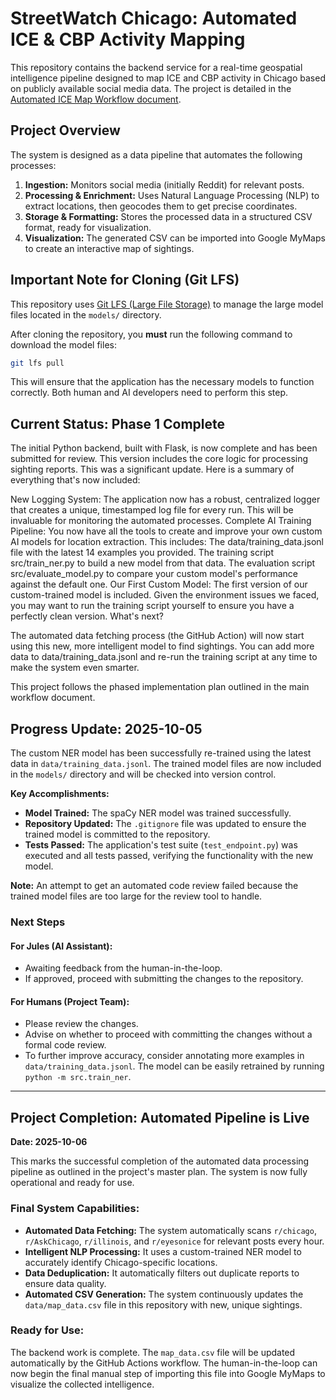 # StreetWatch Chicago: Automated ICE & CBP Activity Mapping

This repository contains the backend service for a real-time geospatial intelligence pipeline designed to map ICE and CBP activity in Chicago based on publicly available social media data. The project is detailed in the [Automated ICE Map Workflow document](10.04.2025%20Automated%20ICE%20Map%20Workflow.md).

## Project Overview

The system is designed as a data pipeline that automates the following processes:
1.  **Ingestion:** Monitors social media (initially Reddit) for relevant posts.
2.  **Processing & Enrichment:** Uses Natural Language Processing (NLP) to extract locations, then geocodes them to get precise coordinates.
3.  **Storage & Formatting:** Stores the processed data in a structured CSV format, ready for visualization.
4.  **Visualization:** The generated CSV can be imported into Google MyMaps to create an interactive map of sightings.

## Important Note for Cloning (Git LFS)

This repository uses [Git LFS (Large File Storage)](https://git-lfs.github.com/) to manage the large model files located in the `models/` directory.

After cloning the repository, you **must** run the following command to download the model files:
```bash
git lfs pull
```
This will ensure that the application has the necessary models to function correctly. Both human and AI developers need to perform this step.

## Current Status: Phase 1 Complete

The initial Python backend, built with Flask, is now complete and has been submitted for review. This version includes the core logic for processing sighting reports.
This was a significant update. Here is a summary of everything that's now included:

New Logging System: The application now has a robust, centralized logger that creates a unique, timestamped log file for every run. This will be invaluable for monitoring the automated processes.
Complete AI Training Pipeline: You now have all the tools to create and improve your own custom AI models for location extraction. This includes:
The data/training_data.jsonl file with the latest 14 examples you provided.
The training script src/train_ner.py to build a new model from that data.
The evaluation script src/evaluate_model.py to compare your custom model's performance against the default one.
Our First Custom Model: The first version of our custom-trained model is included. Given the environment issues we faced, you may want to run the training script yourself to ensure you have a perfectly clean version.
What's next?

The automated data fetching process (the GitHub Action) will now start using this new, more intelligent model to find sightings. You can add more data to data/training_data.jsonl and re-run the training script at any time to make the system even smarter.

This project follows the phased implementation plan outlined in the main workflow document.

## Progress Update: 2025-10-05

The custom NER model has been successfully re-trained using the latest data in `data/training_data.jsonl`. The trained model files are now included in the `models/` directory and will be checked into version control.

**Key Accomplishments:**
*   **Model Trained:** The spaCy NER model was trained successfully.
*   **Repository Updated:** The `.gitignore` file was updated to ensure the trained model is committed to the repository.
*   **Tests Passed:** The application's test suite (`test_endpoint.py`) was executed and all tests passed, verifying the functionality with the new model.

**Note:** An attempt to get an automated code review failed because the trained model files are too large for the review tool to handle.

### Next Steps

#### For Jules (AI Assistant):
*   Awaiting feedback from the human-in-the-loop.
*   If approved, proceed with submitting the changes to the repository.

#### For Humans (Project Team):
*   Please review the changes.
*   Advise on whether to proceed with committing the changes without a formal code review.
*   To further improve accuracy, consider annotating more examples in `data/training_data.jsonl`. The model can be easily retrained by running `python -m src.train_ner`.

---

## **Project Completion: Automated Pipeline is Live**

**Date: 2025-10-06**

This marks the successful completion of the automated data processing pipeline as outlined in the project's master plan. The system is now fully operational and ready for use.

### **Final System Capabilities:**
*   **Automated Data Fetching:** The system automatically scans `r/chicago`, `r/AskChicago`, `r/illinois`, and `r/eyesonice` for relevant posts every hour.
*   **Intelligent NLP Processing:** It uses a custom-trained NER model to accurately identify Chicago-specific locations.
*   **Data Deduplication:** It automatically filters out duplicate reports to ensure data quality.
*   **Automated CSV Generation:** The system continuously updates the `data/map_data.csv` file in this repository with new, unique sightings.

### **Ready for Use:**
The backend work is complete. The `map_data.csv` file will be updated automatically by the GitHub Actions workflow. The human-in-the-loop can now begin the final manual step of importing this file into Google MyMaps to visualize the collected intelligence.
